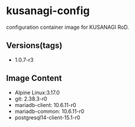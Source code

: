# kusanagi-config

configuration container image for KUSANAGI RoD.

## Versions(tags)
- 1.0.7-r3

## Image Content
- Alpine Linux:3.17.0
- git: 2.38.3-r0
- mariadb-client: 10.6.11-r0
- mariadb-common: 10.6.11-r0
- postgresql14-client-15.1-r0

